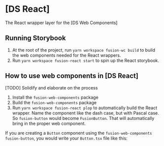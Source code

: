 # [DS React]

The React wrapper layer for the [DS Web Components]

## Running Storybook

1. At the root of the project, run `yarn workspace fusion-wc build` to build the web components needed for the React wrappers.
2. Run `yarn workspace fusion-react start` to spin up the React storybook.

## How to use web components in [DS React]

[TODO] Solidify and elaborate on the process

1. Install the `fusion-web-components` package
2. Build the `fusion-web-components` package
3. Run `yarn workspace fusion-react plop` to automatically build the React wrapper. Name the component like the dash case, but with Pascal case. So `fusion-button` would become `FusionButton`. That will automatically bring in the proper web component.

If you are creating a `Button` component using the `fusion-web-components` `fusion-button`, you would write your `Button.tsx` file like this:
